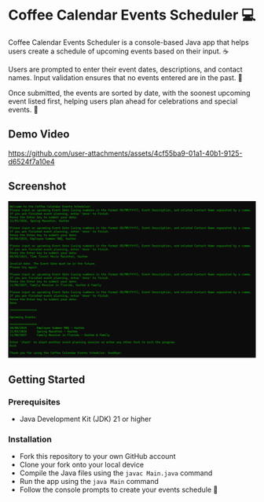 # Coffee Calendar Events Scheduler 💻

Coffee Calendar Events Scheduler is a console-based Java app that helps users create a schedule of upcoming events based on their input. ☕

Users are prompted to enter their event dates, descriptions, and contact names. Input validation ensures that no events entered are in the past. 📅

Once submitted, the events are sorted by date, with the soonest upcoming event listed first, helping users plan ahead for celebrations and special events. 🥳

## Demo Video

https://github.com/user-attachments/assets/4cf55ba9-01a1-40b1-9125-d6524f7a10e4

## Screenshot

![](assets/Coffee_Calendar_Events_Scheduler_Screenshot.png)

## Getting Started

### Prerequisites

- Java Development Kit (JDK) 21 or higher

### Installation

- Fork this repository to your own GitHub account
- Clone your fork onto your local device
- Compile the Java files using the `javac Main.java` command
- Run the app using the `java Main` command
- Follow the console prompts to create your events schedule 📅

